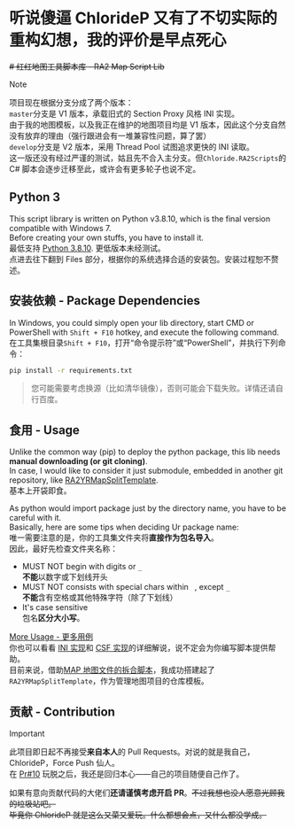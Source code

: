 # 听说傻逼 ChlorideP 又有了不切实际的重构幻想，我的评价是早点死心

~~# 红红地图工具脚本库 - RA2 Map Script Lib~~

> [!note]
> 项目现在根据分支分成了两个版本：  
> `master`分支是 V1 版本，承载旧式的 Section Proxy 风格 INI 实现。  
> 由于我的地图模板，以及我正在维护的地图项目均是 V1 版本，因此这个分支自然没有放弃的理由（强行跟进会有一堆兼容性问题，算了罢）  
> `develop`分支是 V2 版本，采用 Thread Pool 试图追求更快的 INI 读取。  
> 这一版还没有经过严谨的测试，姑且先不合入主分支。但`Chloride.RA2Scripts`的 C# 脚本会逐步迁移至此，或许会有更多轮子也说不定。

## Python 3

This script library is written on Python v3.8.10, which is the final version compatible with Windows 7.  
Before creating your own stuffs, you have to install it.  
最低支持 [Python 3.8.10](https://www.python.org/downloads/release/python-3810/). 更低版本未经测试。  
点进去往下翻到 Files 部分，根据你的系统选择合适的安装包。安装过程恕不赘述。

## 安装依赖 - Package Dependencies
In Windows, you could simply open your lib directory, start CMD or PowerShell with `Shift + F10` hotkey,
and execute the following command.  
在工具集根目录`Shift + F10`，打开“命令提示符”或“PowerShell”，并执行下列命令：
```cmd
pip install -r requirements.txt
```

> 您可能需要考虑换源（比如清华镜像），否则可能会下载失败。详情还请自行百度。

## 食用 - Usage
Unlike the common way (pip) to deploy the python package, this lib needs **manual downloading (or git cloning)**.  
In case, I would like to consider it just submodule, embedded in another git repository, like [RA2YRMapSplitTemplate](https://github.com/ClLab-YR/RA2YRMapSplitTemplate).  
基本上开袋即食。

As python would import package just by the directory name, you have to be careful with it.  
Basically, here are some tips when deciding Ur package name:  
唯一需要注意的是，你的工具集文件夹将**直接作为包名导入**。  
因此，最好先检查文件夹名称：
- MUST NOT begin with digits or `_`  
  **不能**以数字或下划线开头
- MUST NOT consists with special chars within ` `, except `_`  
  **不能**含有空格或其他特殊字符（除了下划线）
- It's case sensitive  
  包名**区分大小写**。

[More Usage - 更多用例](docs/samples.md)  
你也可以看看 [INI 实现](docs/format.ini.md)和 [CSF 实现](docs/format.csf.md)的详细解说，说不定会为你编写脚本提供帮助。  
目前来说，借助[MAP 地图文件的拆合脚本](docs/map_split.md)，我成功搭建起了`RA2YRMapSplitTemplate`，作为管理地图项目的仓库模板。

## 贡献 - Contribution

> [!important]
> 此项目即日起不再接受**来自本人**的 Pull Requests。对说的就是我自己，ChlorideP，Force Push 仙人。  
> 在 [Pr#10](https://github.com/ClLab-YR/pyalert2yr/pull/10) 玩脱之后，我还是回归本心——自己的项目随便自己作了。
> 
> 如果有意向贡献代码的大佬们**还请谨慎考虑开启 PR**。~~不过我想也没人愿意光顾我的垃圾站吧。~~  
> ~~毕竟你 ChlorideP 就是这么又菜又爱玩。什么都想会点，又什么都没学成。~~
